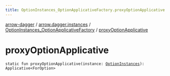 ```yaml
---
title: OptionInstances_OptionApplicativeFactory.proxyOptionApplicative - arrow-dagger
---
```


[arrow-dagger](../../index.html) / [arrow.dagger.instances](../index.html) / [OptionInstances_OptionApplicativeFactory](index.html) / [proxyOptionApplicative](./proxy-option-applicative.html)

# proxyOptionApplicative

`static fun proxyOptionApplicative(instance: `[`OptionInstances`](../-option-instances/index.html)`): Applicative<ForOption>`
